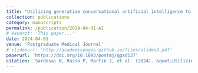 ```yaml
---
title: "Utilizing generative conversational artificial intelligence to create simulated patient encounters: a pilot study for anaesthesia training"
collection: publications
category: manuscripts
permalink: /publication/2024-04-01-AI
# excerpt: 'This paper...'
date: 2024-04-01
venue: 'Postgraduate Medical Journal'
# slidesurl: 'http://academicpages.github.io/files/slides3.pdf'
paperurl: 'https://doi.org/10.1093/postmj/qgad137'
citation: 'Sardesai N, Russo P, Martin J, et al. (2024). &quot;Utilizing generative conversational artificial intelligence to create simulated patient encounters: a pilot study for anaesthesia training.&quot; <i>Postgraduate Medical Journal</i>. 100(1182).'
---
```

